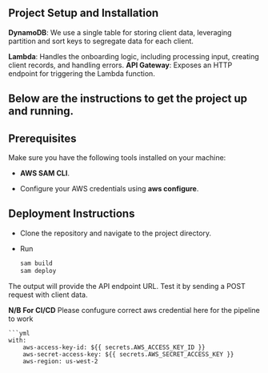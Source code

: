 ## Project Setup and Installation


**DynamoDB**: We use a single table for storing client data, leveraging partition and sort keys to segregate data for each client.

**Lambda**: Handles the onboarding logic, including processing input, creating client records, and handling errors.
**API Gateway**: Exposes an HTTP endpoint for triggering the Lambda function.

Below are the instructions to get the project up and running.
---

## Prerequisites

Make sure you have the following tools installed on your machine:

- **AWS SAM CLI**.

- Configure your AWS credentials using **aws configure**.


## Deployment Instructions
- Clone the repository and navigate to the project directory.
- Run

    ```bash
    sam build
    sam deploy

The output will provide the API endpoint URL. Test it by sending a POST request with client data.

**N/B For CI/CD** Please confugure correct aws credential here for the pipeline to work

    ```yml
    with:
        aws-access-key-id: ${{ secrets.AWS_ACCESS_KEY_ID }}
        aws-secret-access-key: ${{ secrets.AWS_SECRET_ACCESS_KEY }}
        aws-region: us-west-2

